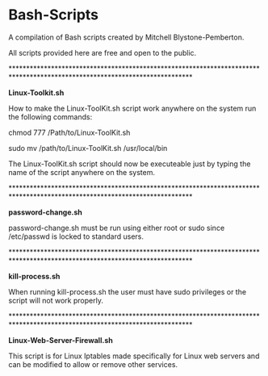 # Bash-Scripts
A compilation of Bash scripts created by Mitchell Blystone-Pemberton.
<p>All scripts provided here are free and open to the public.</p>
<p>***************************************************************************************************************************</p>
<p><strong>Linux-Toolkit.sh</strong></p>
<p>How to make the Linux-ToolKit.sh script work anywhere on the system run the following commands:</p>
<p>chmod 777 /Path/to/Linux-ToolKit.sh</p>
<p>sudo mv /path/to/Linux-ToolKit.sh /usr/local/bin</p>
<p>The Linux-ToolKit.sh script should now be executeable just by typing the name of the script anywhere on the system.</p>
<p>***************************************************************************************************************************</p>
<p><strong>password-change.sh</strong></p>
<p>password-change.sh must be run using either root or sudo since /etc/passwd is locked to standard users.</p>
<p>***************************************************************************************************************************</p>
<p><strong>kill-process.sh</strong></p>
<p>When running kill-process.sh the user must have sudo privileges or the script will not work properly.</p>
<p>***************************************************************************************************************************</p>
<p><strong>Linux-Web-Server-Firewall.sh</strong></p>
<p>This script is for Linux Iptables made specifically for Linux web servers and can be modified to allow or remove other services.</p>
